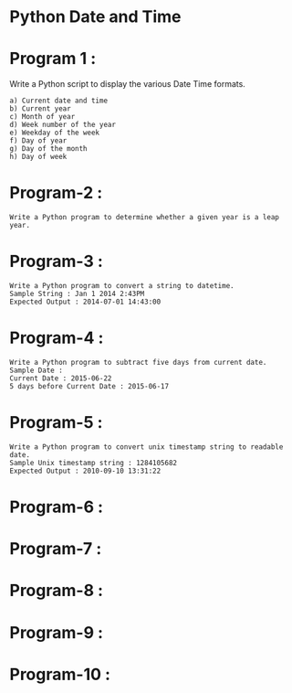 # Python Date and Time

# Program 1 :
   Write a Python script to display the various Date Time formats.

    a) Current date and time
    b) Current year
    c) Month of year
    d) Week number of the year
    e) Weekday of the week
    f) Day of year
    g) Day of the month
    h) Day of week

# Program-2 : 
    Write a Python program to determine whether a given year is a leap year.

# Program-3 :
    Write a Python program to convert a string to datetime.
    Sample String : Jan 1 2014 2:43PM
    Expected Output : 2014-07-01 14:43:00
  
# Program-4 :
    Write a Python program to subtract five days from current date.
    Sample Date :
    Current Date : 2015-06-22
    5 days before Current Date : 2015-06-17

# Program-5 :  
    Write a Python program to convert unix timestamp string to readable date. 
    Sample Unix timestamp string : 1284105682
    Expected Output : 2010-09-10 13:31:22

# Program-6 : 
 

# Program-7 :


# Program-8 :
 

# Program-9 :
  

# Program-10 :
 